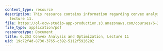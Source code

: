 ```yaml
---
content_type: resource
description: This resource contains information regarding convex analysis and optimization,
  lecture 11.
file: https://ol-ocw-studio-app-production.s3.amazonaws.com/courses/6-253-convex-analysis-and-optimization-spring-2012/19c72f4d87303765c3925112f5926282_MIT6_253S12_lec11.pdf
file_type: application/pdf
resourcetype: Document
title: 6.253 Convex Analysis and Optimization, Lecture 11
uid: 19c72f4d-8730-3765-c392-5112f5926282
---
```

